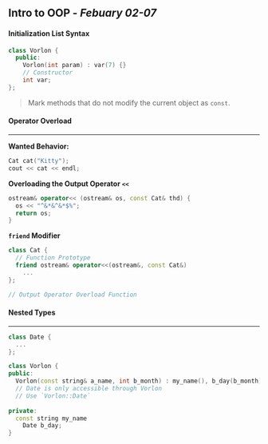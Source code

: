 ## Intro to OOP - *Febuary 02-07*



#### Initialization List Syntax

````cpp
class Vorlon {
  public:
  	Vorlon(int param) : var(7) {}
  	// Constructor
  	int var;
};
````



> Mark methods that do not modify the current object as `const`.



#### Operator Overload

---

**Wanted Behavior:**

````cpp
Cat cat("Kitty");
cout << cat << endl;
````



**Overloading the Output Operator `<<`**

````cpp
ostream& operator<< (ostream& os, const Cat& thd) {
  os << "^&*&^&*$%";
  return os;
}
````



**`friend` Modifier**

````cpp
class Cat {
  // Function Prototype
  friend ostream& operator<<(ostream&, const Cat&)
    ...
};

// Output Operator Overload Function
````



#### Nested Types

---

````cpp
class Date {
  ...
};

class Vorlon {
public:
  Vorlon(const string& a_name, int b_month) : my_name(), b_day(b_month) {}
  // Date is only accessible through Vorlon
  // Use `Vorlon::Date`
  
private:
  const string my_name
    Date b_day;
}
````

